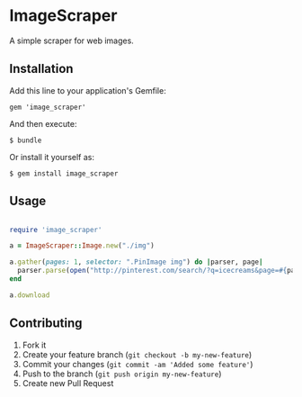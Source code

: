 # ImageScraper

A simple scraper for web images.

## Installation

Add this line to your application's Gemfile:

    gem 'image_scraper'

And then execute:

    $ bundle

Or install it yourself as:

    $ gem install image_scraper

## Usage

```ruby

require 'image_scraper'

a = ImageScraper::Image.new("./img")

a.gather(pages: 1, selector: ".PinImage img") do |parser, page|
  parser.parse(open("http://pinterest.com/search/?q=icecreams&page=#{page + 1}"))
end

a.download

```

## Contributing

1. Fork it
2. Create your feature branch (`git checkout -b my-new-feature`)
3. Commit your changes (`git commit -am 'Added some feature'`)
4. Push to the branch (`git push origin my-new-feature`)
5. Create new Pull Request

